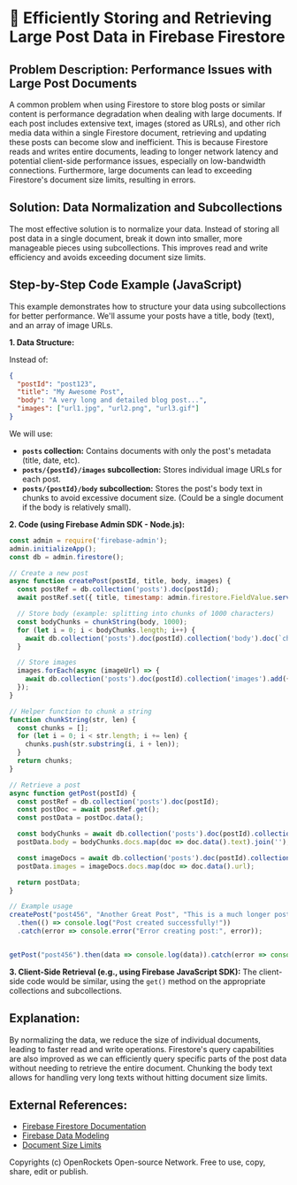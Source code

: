 # 🐞 Efficiently Storing and Retrieving Large Post Data in Firebase Firestore


## Problem Description:  Performance Issues with Large Post Documents

A common problem when using Firestore to store blog posts or similar content is performance degradation when dealing with large documents.  If each post includes extensive text, images (stored as URLs), and other rich media data within a single Firestore document, retrieving and updating these posts can become slow and inefficient.  This is because Firestore reads and writes entire documents, leading to longer network latency and potential client-side performance issues, especially on low-bandwidth connections.  Furthermore, large documents can lead to exceeding Firestore's document size limits, resulting in errors.


## Solution: Data Normalization and Subcollections

The most effective solution is to normalize your data. Instead of storing all post data in a single document, break it down into smaller, more manageable pieces using subcollections.  This improves read and write efficiency and avoids exceeding document size limits.

## Step-by-Step Code Example (JavaScript)

This example demonstrates how to structure your data using subcollections for better performance. We'll assume your posts have a title, body (text), and an array of image URLs.

**1. Data Structure:**

Instead of:

```json
{
  "postId": "post123",
  "title": "My Awesome Post",
  "body": "A very long and detailed blog post...",
  "images": ["url1.jpg", "url2.png", "url3.gif"] 
}
```

We will use:

* **`posts` collection:** Contains documents with only the post's metadata (title, date, etc).
* **`posts/{postId}/images` subcollection:** Stores individual image URLs for each post.
* **`posts/{postId}/body` subcollection:** Stores the post's body text in chunks to avoid excessive document size. (Could be a single document if the body is relatively small).



**2. Code (using Firebase Admin SDK - Node.js):**

```javascript
const admin = require('firebase-admin');
admin.initializeApp();
const db = admin.firestore();

// Create a new post
async function createPost(postId, title, body, images) {
  const postRef = db.collection('posts').doc(postId);
  await postRef.set({ title, timestamp: admin.firestore.FieldValue.serverTimestamp() });

  // Store body (example: splitting into chunks of 1000 characters)
  const bodyChunks = chunkString(body, 1000);
  for (let i = 0; i < bodyChunks.length; i++) {
    await db.collection('posts').doc(postId).collection('body').doc(`chunk-${i + 1}`).set({ text: bodyChunks[i] });
  }

  // Store images
  images.forEach(async (imageUrl) => {
    await db.collection('posts').doc(postId).collection('images').add({ url: imageUrl });
  });
}

// Helper function to chunk a string
function chunkString(str, len) {
  const chunks = [];
  for (let i = 0; i < str.length; i += len) {
    chunks.push(str.substring(i, i + len));
  }
  return chunks;
}

// Retrieve a post
async function getPost(postId) {
  const postRef = db.collection('posts').doc(postId);
  const postDoc = await postRef.get();
  const postData = postDoc.data();

  const bodyChunks = await db.collection('posts').doc(postId).collection('body').get();
  postData.body = bodyChunks.docs.map(doc => doc.data().text).join('');

  const imageDocs = await db.collection('posts').doc(postId).collection('images').get();
  postData.images = imageDocs.docs.map(doc => doc.data().url);

  return postData;
}

// Example usage
createPost("post456", "Another Great Post", "This is a much longer post text...", ["url4.jpg", "url5.png"])
  .then(() => console.log("Post created successfully!"))
  .catch(error => console.error("Error creating post:", error));


getPost("post456").then(data => console.log(data)).catch(error => console.error("Error getting post", error))

```


**3. Client-Side Retrieval (e.g., using Firebase JavaScript SDK):** The client-side code would be similar, using the `get()` method on the appropriate collections and subcollections.


## Explanation:

By normalizing the data, we reduce the size of individual documents, leading to faster read and write operations.  Firestore's query capabilities are also improved as we can efficiently query specific parts of the post data without needing to retrieve the entire document.  Chunking the body text allows for handling very long texts without hitting document size limits.


## External References:

* [Firebase Firestore Documentation](https://firebase.google.com/docs/firestore)
* [Firebase Data Modeling](https://firebase.google.com/docs/firestore/data-modeling)
* [Document Size Limits](https://firebase.google.com/docs/firestore/quotas)


Copyrights (c) OpenRockets Open-source Network. Free to use, copy, share, edit or publish.

